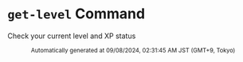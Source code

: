 # `get-level` Command

Check your current level and XP status

<div align="center"><sub>Automatically generated at 09/08/2024, 02:31:45 AM JST (GMT+9, Tokyo)</sub></div>